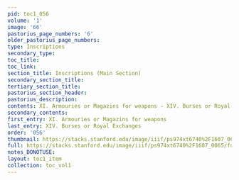 ```yaml
---
pid: toc1_056
volume: '1'
image: '66'
pastorius_page_numbers: '6'
older_pastorius_page_numbers: 
type: Inscriptions
secondary_type: 
toc_title: 
toc_link: 
section_title: Inscriptions (Main Section)
secondary_section_title: 
tertiary_section_title: 
pastorius_section_header: 
pastorius_description: 
contents: XI. Armouries or Magazins for weapons - XIV. Burses or Royal Exchanges
secondary_contents: 
first_entry: XI. Armouries or Magazins for weapons
last_entry: XIV. Burses or Royal Exchanges
order: '056'
thumbnail: https://stacks.stanford.edu/image/iiif/ps974xt6740%2F1607_0065/full/100,/0/default.jpg
full: https://stacks.stanford.edu/image/iiif/ps974xt6740%2F1607_0065/full/full/0/default.jpg
notes_DONOTUSE: 
layout: toc1_item
collection: toc_vol1
---
```

